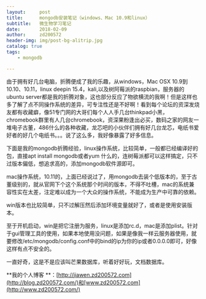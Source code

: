 ```yaml
---
layout:     post
title:      mongodb安装笔记（windows、Mac 10.9和linux）
subtitle:   微生物学习笔记
date:       2018-02-09
author:     zd200572
header-img: img/post-bg-alitrip.jpg
catalog: true
tags:
    - mongodb

---
```


由于拥有好几台电脑，折腾便成了我的乐趣，从windows，Mac OSX 10.9到10.10、10.11，linux deepin 15.4，kali,以及树阿莓派的raspbian，服务器的ubuntu server都是我的折腾对象，这也部分反应了物欲横流的我啊！但是这样也多了解了点不同操作系统的差异，可专注性还是不好啊！看到每个论坛的资深发烧友都有收藏癖，像51专门网的大哥们每个人人手几台thinkpad小黑，chromebook群里有人几台chromebook，资深果粉逢出必买，数码之家的网友一堆电子古董，486什么的各种收藏，龙芯吧的小伙伴们拥有好几台龙芯，电纸书爱好者的好几个电纸书。。。说了这么多，我好像暴露了好多信息。

下面是我的mongodb折腾经验，linux操作系统，比较简单，一般都已经编译好的包，直接apt install mongodb或者yum 什么的，连树莓派都可以这样搞定，只不过版本偏低，想追求高的，添加mongodb软件源即可。

mac操作系统，10.11的，上面已经说过了，用mongodb去装个低版本的，至于古董级别的，就从官网下个这个系统那个时间的版本，不得不吐槽，mac的系统兼容性实在太差，注定难以成为一个大众的操作系统，不能成为生产中可靠的依赖。

win版本也比较简单，只不过解压然后添加环境变量就好了，或者是使用安装版本。

至于开机启动，win是把它注册为服务，linux是添加rc.d，mac是添加plist。针对于gui管理工具的使用，如果本地使用没问题，如果是像我一样云服务器使用，就要修改/etc/mongodb/config.conf中的bind的ip为你的ip或者0.0.0.0即可，好像这样有点不安全的。

一直好奇，这是不是应该叫芒果数据库，听着好好玩，文档数据库。


**我的个人博客 **：[http://jiawen.zd200572.com](http://blog.zd200572.com/)和[www.zd200572.com](http://www.zd200572.com/)



